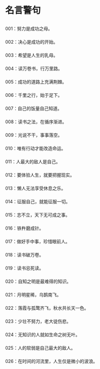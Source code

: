 # 名言警句

<style>
  .proverbs {
    display: flex;
    flex-wrap: wrap;
    justify-content: left;
    align-items: center;
    line-height: 3;
  }
  .proverbs span {
    display: block;
    width: 100%;
    text-align: left;
  }
</style>

<!-- 7~11字 -->

<div class="proverbs">
<span>001：努力是成功之母。</span>
<span>002：决心是成功的开始。</span>
<span>003：希望是人生的乳母。</span>
<span>004：读万卷书，行万里路。</span>
<span>005：成功的道路上充满荆棘。</span>
<span>006：千里之行，始于足下。</span>
<span>007：自己的饭量自己知道。</span>
<span>008：读书之法，在循序渐进。</span>
<span>009：光说不干，事事落空。</span>
<span>010：唯有行动才能改造命运。</span>
<span>011：人最大的敌人是自己。</span>
<span>012：要体验人生，就要把握现实。</span>
<span>013：懒人无法享受休息之乐。</span>
<span>014：征服自己，就能征服一切。</span>
<span>015：志不立，天下无可成之事。</span>
<span>016：铁杵磨成针。</span>
<span>017：做好手中事，珍惜眼前人。</span>
<span>018：读书破万卷。</span>
<span>019：读书忌死读。</span>
<span>020：自知之明是最难得的知识。</span>
<span>021：月明星稀，乌鹊南飞。</span>
<span>022：落霞与孤鹜齐飞，秋水共长天一色。</span>
<span>023：少壮不努力，老大徒伤悲。</span>
<span>024：无知识的人就如生命之树无叶。</span>
<span>025：人的软弱是自己最大的敌人。</span>
<span>026：在时间的河流里，人生仅是微小的波浪。</span>
</div>
